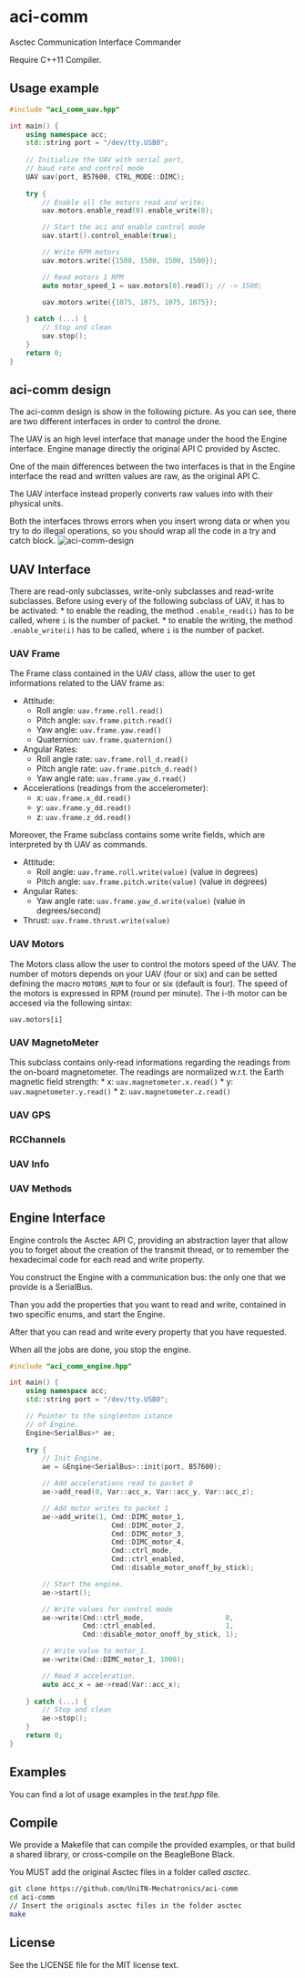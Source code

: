 # aci-comm
Asctec Communication Interface Commander

Require C++11 Compiler.

## Usage example
```C++
#include "aci_comm_uav.hpp"

int main() {
    using namespace acc; 
    std::string port = "/dev/tty.USB0";
    
    // Initialize the UAV with serial port, 
    // baud rate and control mode
    UAV uav(port, B57600, CTRL_MODE::DIMC);
    
    try {
        // Enable all the motors read and write;
        uav.motors.enable_read(0).enable_write(0);

        // Start the aci and enable control mode
        uav.start().control_enable(true);

        // Write RPM motors 
        uav.motors.write({1500, 1500, 1500, 1500});

        // Read motors 1 RPM
        auto motor_speed_1 = uav.motors[0].read(); // -> 1500;

        uav.motors.write({1075, 1075, 1075, 1075});
        
    } catch (...) {
        // Stop and clean
        uav.stop();
    } 
    return 0;   
}
```

## aci-comm design
The aci-comm design is show in the following picture.
As you can see, there are two different interfaces in order to control the drone. 

The UAV is an high level interface that manage
under the hood the Engine interface. 
Engine manage directly the original API C provided
by Asctec. 

One of the main differences between the two interfaces is that in the Engine interface the read and written values are raw, as the original API C.

The UAV interface instead properly converts raw values into with their physical units. 

Both the interfaces throws errors when you insert 
wrong data or when you try to do illegal operations,
so you should wrap all the code in a try and catch block.
![aci-comm-design](doc_images/aci_comm_design.png)

## UAV Interface
There are read-only subclasses, write-only subclasses and read-write subclasses.
Before using every of the following subclass of UAV, it has to be activated:
    * to enable the reading, the method `.enable_read(i)` has to be called, where `i` is the number of packet.
    * to enable the writing, the method `.enable_write(i)` has to be called, where `i` is the number of packet.

### UAV Frame
The Frame class contained in the UAV class, allow
the user to get informations related to the UAV frame as:

* Attitude: 
    * Roll angle: `uav.frame.roll.read()`
    * Pitch angle: `uav.frame.pitch.read()`
    * Yaw angle: `uav.frame.yaw.read()`
    * Quaternion: `uav.frame.quaternion()`
* Angular Rates:
    * Roll angle rate: `uav.frame.roll_d.read()`
    * Pitch angle rate: `uav.frame.pitch_d.read()`
    * Yaw angle rate: `uav.frame.yaw_d.read()`
* Accelerations (readings from the accelerometer):
    * x: `uav.frame.x_dd.read()`
    * y: `uav.frame.y_dd.read()`
    * z: `uav.frame.z_dd.read()`

Moreover, the Frame subclass contains some write fields, which are interpreted by th UAV as commands.

* Attitude: 
    * Roll angle: `uav.frame.roll.write(value)` (value in degrees)
    * Pitch angle: `uav.frame.pitch.write(value)` (value in degrees)
* Angular Rates:
    * Yaw angle rate: `uav.frame.yaw_d.write(value)` (value in degrees/second)
* Thrust: `uav.frame.thrust.write(value)`

### UAV Motors
The Motors class allow the user to control the 
motors speed of the UAV. The number of motors depends on your UAV (four or six) and can be setted defining the macro `MOTORS_NUM` to four or six (default is four). The speed of the motors is expressed in RPM (round per minute). The i-th motor can be accesed via the following sintax:
```
uav.motors[i]
```

### UAV MagnetoMeter
This subclass contains only-read informations regarding the readings from the on-board magnetometer. The readings are normalized w.r.t. the Earth magnetic field strength:
    * x: `uav.magnetometer.x.read()`
    * y: `uav.magnetometer.y.read()`
    * z: `uav.magnetometer.z.read()`

### UAV GPS

### RCChannels

### UAV Info

### UAV Methods

## Engine Interface
Engine controls the Asctec API C, providing an abstraction layer that allow you to forget about the creation of the transmit thread, or to remember the hexadecimal code for each read and write property.

You construct the Engine with a communication bus: the only one that we provide is a SerialBus.

Than you add the properties that you want to 
read and write, contained in two specific enums, and
start the Engine. 

After that you can read and write every property that
you have requested.

When all the jobs are done, you stop the engine.

```C++
#include "aci_comm_engine.hpp"

int main() {
    using namespace acc; 
    std::string port = "/dev/tty.USB0";

    // Pointer to the singlenton istance
    // of Engine.
    Engine<SerialBus>* ae;
    
    try {
        // Init Engine.
        ae = &Engine<SerialBus>::init(port, B57600);

        // Add accelerations read to packet 0
        ae->add_read(0, Var::acc_x, Var::acc_y, Var::acc_z); 

        // Add motor writes to packet 1
        ae->add_write(1, Cmd::DIMC_motor_1, 
                         Cmd::DIMC_motor_2, 
                         Cmd::DIMC_motor_3,
                         Cmd::DIMC_motor_4,
                         Cmd::ctrl_mode,
                         Cmd::ctrl_enabled,
                         Cmd::disable_motor_onoff_by_stick);

        // Start the engine.                 
        ae->start(); 

        // Write values for control mode
        ae->write(Cmd::ctrl_mode,                    0,
                  Cmd::ctrl_enabled,                 1,
                  Cmd::disable_motor_onoff_by_stick, 1);               

        // Write value to motor_1.
        ae->write(Cmd::DIMC_motor_1, 1000);

        // Read X acceleration.       
        auto acc_x = ae->read(Var::acc_x);
        
    } catch (...) {
        // Stop and clean
        ae->stop();
    } 
    return 0;   
}

```

## Examples
You can find a lot of usage examples in the *test.hpp*
file.

## Compile
We provide a Makefile that can compile the provided examples, or that build a shared library, or cross-compile on the BeagleBone Black.

You MUST add the original Asctec files in a folder
called *asctec*.

```bash
git clone https://github.com/UniTN-Mechatronics/aci-comm
cd aci-comm
// Insert the originals asctec files in the folder asctec
make
```

## License
See the LICENSE file for the MIT license text.

